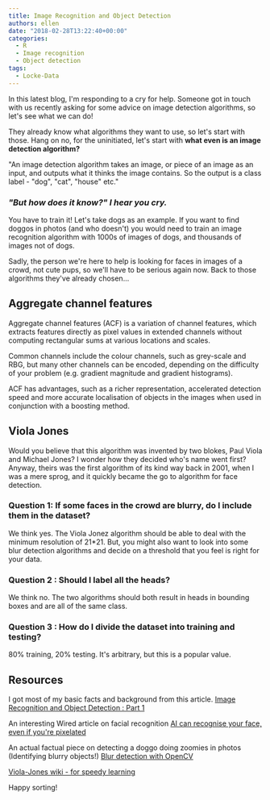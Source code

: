 ```yaml
---
title: Image Recognition and Object Detection
authors: ellen
date: "2018-02-28T13:22:40+00:00"
categories:
  - R
  - Image recognition
  - Object detection
tags:
  - Locke-Data
---
```


In this latest blog, I'm responding to a cry for help. Someone got in touch with us recently asking for some advice on image detection algorithms, so let's see what we can do!

They already know what algorithms they want to use, so let's start with those. Hang on no, for the uninitiated, let's start with **what even is an image detection algorithm?**

"An image detection algorithm takes an image, or piece of an image as an input, and outputs what it thinks the image contains. So the output is a class label - "dog", "cat", "house" etc."

### *"But how does it know?" I hear you cry.*

You have to train it! Let's take dogs as an example. If you want to find doggos in photos (and who doesn't) you would need to train an image recognition algorithm with 1000s of images of dogs, and thousands of images not of dogs.

Sadly, the person we're here to help is looking for faces in images of a crowd, not cute pups, so we'll have to be serious again now. Back to those algorithms they've already chosen...

Aggregate channel features
--------------------------

Aggregate channel features (ACF) is a variation of channel features, which extracts features directly as pixel values in extended channels without computing rectangular sums at various locations and scales.

Common channels include the colour channels, such as grey-scale and RBG, but many other channels can be encoded, depending on the difficulty of your problem (e.g. gradient magnitude and gradient histograms).

ACF has advantages, such as a richer representation, accelerated detection speed and more accurate localisation of objects in the images when used in conjunction with a boosting method.

Viola Jones
-----------

Would you believe that this algorithm was invented by two blokes, Paul Viola and Michael Jones? I wonder how they decided who's name went first? Anyway, theirs was the first algorithm of its kind way back in 2001, when I was a mere sprog, and it quickly became the go to algorithm for face detection.

### Question 1: If some faces in the crowd are blurry, do I include them in the dataset?

We think yes. The Viola Jonez algorithm should be able to deal with the minimum resolution of 21\*21. But, you might also want to look into some blur detection algorithms and decide on a threshold that you feel is right for your data.

### Question 2 : Should I label all the heads? 
We think no. The two algorithms should both result in heads in bounding boxes and are all of the same class.

### Question 3 : How do I divide the dataset into training and testing?
80% training, 20% testing. It's arbitrary, but this is a popular value.

Resources
---------

I got most of my basic facts and background from this article. [Image Recognition and Object Detection : Part 1](https://www.learnopencv.com/image-recognition-and-object-detection-part1/)

An interesting Wired article on facial recognition [AI can recognise your face, even if you're pixelated](https://www.wired.com/2016/09/machine-learning-can-identify-pixelated-faces-researchers-show/)

An actual factual piece on detecting a doggo doing zoomies in photos (Identifying blurry objects!) [Blur detection with OpenCV](https://www.pyimagesearch.com/2015/09/07/blur-detection-with-opencv/)

[Viola-Jones wiki - for speedy learning](https://en.wikipedia.org/wiki/Viola–Jones_object_detection_framework)

Happy sorting!
